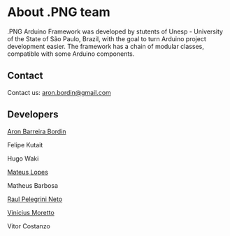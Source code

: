 # About .PNG team

.PNG Arduino Framework was developed by stutents of Unesp - University of the State of São Paulo, Brazil, with the goal to turn Arduino project development easier. The framework has a chain of modular classes, compatible with some Arduino components. 

## Contact
Contact us: aron.bordin@gmail.com


## Developers

[Aron Barreira Bordin](http://github.com/aron-bordin/)

Felipe Kutait

Hugo Waki

[Mateus Lopes](https://github.com/lopeslopes)

Matheus Barbosa

[Raul Pelegrini Neto](https://github.com/RaulPelegrini)

[Vinicius Moretto](https://github.com/vinimoretto)

Vitor Costanzo